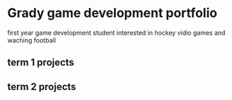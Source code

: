 # Grady game development portfolio
first year game development student interested in hockey vidio games and waching football

## term 1 projects

## term 2 projects
